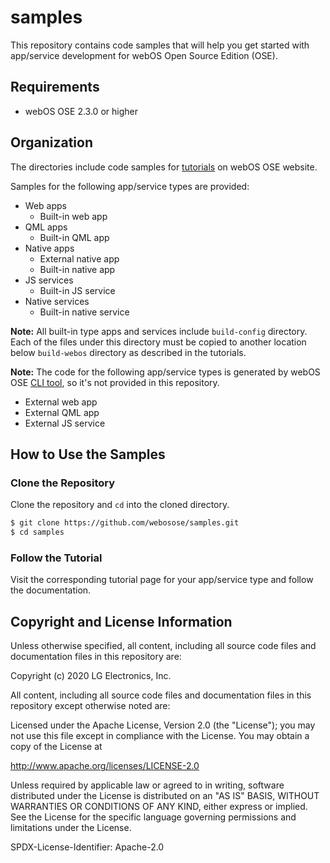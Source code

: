 # samples

This repository contains code samples that will help you get started with app/service development for webOS Open Source Edition (OSE).

## Requirements

* webOS OSE 2.3.0 or higher

## Organization

The directories include code samples for [tutorials](https://www.webosose.org/docs/tutorials/) on webOS OSE website.

Samples for the following app/service types are provided:

* Web apps
	* Built-in web app
* QML apps
	* Built-in QML app
* Native apps
	* External native app
	* Built-in native app
* JS services
	* Built-in JS service
* Native services
	* Built-in native service

**Note:** All built-in type apps and services include `build-config` directory. Each of the files under this directory must be copied to another location below `build-webos` directory as described in the tutorials.

**Note:** The code for the following app/service types is generated by webOS OSE [CLI tool](https://www.webosose.org/docs/tools/sdk/cli/cli-user-guide/), so it's not provided in this repository.

* External web app
* External QML app
* External JS service

## How to Use the Samples

### Clone the Repository

Clone the repository and `cd` into the cloned directory.

```bash
$ git clone https://github.com/webosose/samples.git
$ cd samples
```

### Follow the Tutorial

Visit the corresponding tutorial page for your app/service type and follow the documentation.

## Copyright and License Information

Unless otherwise specified, all content, including all source code files and documentation files in this repository are:

Copyright (c) 2020 LG Electronics, Inc.

All content, including all source code files and documentation files in this repository except otherwise noted are:

Licensed under the Apache License, Version 2.0 (the "License");
you may not use this file except in compliance with the License.
You may obtain a copy of the License at

http://www.apache.org/licenses/LICENSE-2.0

Unless required by applicable law or agreed to in writing, software
distributed under the License is distributed on an "AS IS" BASIS,
WITHOUT WARRANTIES OR CONDITIONS OF ANY KIND, either express or implied.
See the License for the specific language governing permissions and
limitations under the License.

SPDX-License-Identifier: Apache-2.0
